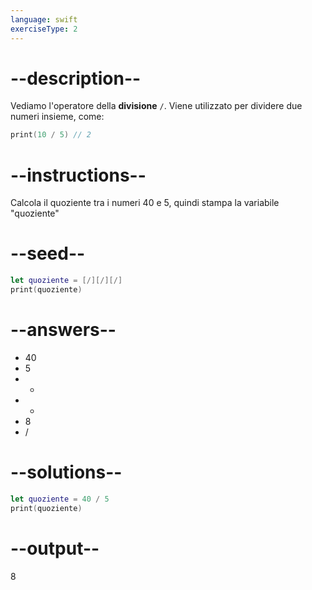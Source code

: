 ```yaml
---
language: swift
exerciseType: 2
---
```


# --description--

Vediamo l'operatore della **divisione** `/`.
Viene utilizzato per dividere due numeri insieme, come:
```swift
print(10 / 5) // 2
```

# --instructions--

Calcola il quoziente tra i numeri 40 e 5, quindi stampa la variabile "quoziente"

# --seed--

```swift
let quoziente = [/][/][/]
print(quoziente)
```

# --answers--

- 40
- 5
-  + 
-  * 
- 8
-  / 

# --solutions--

```swift
let quoziente = 40 / 5
print(quoziente)
```

# --output--

8
